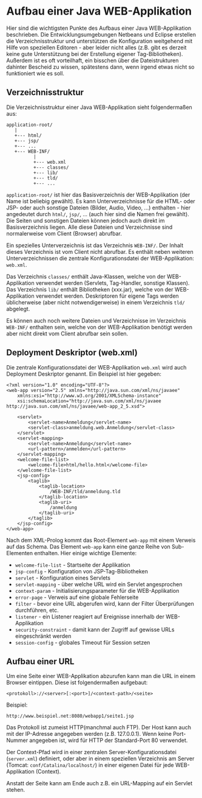 # Aufbau einer Java WEB-Applikation #

Hier sind die wichtigsten Punkte des Aufbaus einer Java WEB-Applikation beschrieben. Die Entwicklungsumgebungen Netbeans und Eclipse erstellen die Verzeichnisstruktur und unterstützen die Konfiguration weitgehend mit Hilfe von speziellen Editoren - aber leider nicht alles (z.B. gibt es derzeit keine gute Unterstützung bei der Erstellung eigener Tag-Bibliotheken). Außerdem ist es oft vorteilhaft, ein bisschen über die Dateistrukturen dahinter Bescheid zu wissen, spätestens dann, wenn irgend etwas nicht so funktioniert wie es soll.

## Verzeichnisstruktur ##

Die Verzeichnisstruktur einer Java WEB-Applikation sieht folgendermaßen aus:

```
application-root/ 
   |
   +--- html/
   +--- jsp/
   +--- ...
   +--- WEB-INF/
          |
          +--- web.xml
          +--- classes/
          +--- lib/
          +--- tld/
          +--- ...
```

`application-root/` ist hier das Basisverzeichnis der WEB-Applikation (der Name ist beliebig gewählt). Es kann Unterverzeichnisse für die HTML- oder JSP- oder auch sonstige Dateien (Bilder, Audio, Video, ...) enthalten - hier angedeutet durch `html/`, `jsp/`, ... (auch hier sind die Namen frei gewählt). Die Seiten und sonstigen Dateien können jedoch auch direkt im Basisverzeichnis liegen. Alle diese Dateien und Verzeichnisse sind normalerweise vom Client (Browser) abrufbar.

Ein spezielles Unterverzeichnis ist das Verzeichnis `WEB-INF/`. Der Inhalt dieses Verzeichnis ist vom Client nicht abrufbar. Es enthält neben weiteren Unterverzeichnissen die zentrale Konfigurationsdatei der WEB-Applikation: `web.xml`.

Das Verzeichnis `classes/` enthält Java-Klassen, welche von der WEB-Applikation verwendet werden (Servlets, Tag-Handler, sonstige Klassen). Das Verzeichnis `lib/` enthält Bibliotheken (xxx.jar), welche von der WEB-Applikation verwendet werden. Deskriptoren für eigene Tags werden üblicherweise (aber nicht notwendigerweise) in einem Verzeichnis `tld/` abgelegt.

Es können auch noch weitere Dateien und Verzeichnisse im Verzeichnis `WEB-INF/` enthalten sein, welche von der WEB-Applikation benötigt werden aber nicht direkt vom Client abrufbar sein sollen.



## Deployment Deskriptor (web.xml) ##

Die zentrale Konfigurationsdatei der WEB-Applikation `web.xml` wird auch Deployment Deskriptor genannt. Ein Beispiel ist hier gegeben:


```
<?xml version="1.0" encoding="UTF-8"?>
<web-app version="2.5" xmlns="http://java.sun.com/xml/ns/javaee" 
    xmlns:xsi="http://www.w3.org/2001/XMLSchema-instance" 
    xsi:schemaLocation="http://java.sun.com/xml/ns/javaee http://java.sun.com/xml/ns/javaee/web-app_2_5.xsd">

    <servlet>
        <servlet-name>Anmeldung</servlet-name>
        <servlet-class>anmeldung.web.Anmeldung</servlet-class>
    </servlet>
    <servlet-mapping>
        <servlet-name>Anmeldung</servlet-name>
        <url-pattern>/anmelden</url-pattern>
    </servlet-mapping>
    <welcome-file-list>
        <welcome-file>html/hello.html</welcome-file>
    </welcome-file-list>
    <jsp-config>
        <taglib>
            <taglib-location>
                /WEB-INF/tld/anmeldung.tld
            </taglib-location>
            <taglib-uri>
                /anmeldung
            </taglib-uri>
        </taglib>
    </jsp-config>
</web-app>
```

Nach dem XML-Prolog kommt das Root-Element `web-app` mit einem Verweis auf das Schema. Das Element `web-app` kann eine ganze Reihe von Sub-Elementen enthalten. Hier einige wichtige Elemente:

  * `welcome-file-list` - Startseite der Applikation
  * `jsp-config` - Konfiguration von JSP-Tag-Bibliotheken
  * `servlet` - Konfiguration eines Servlets
  * `servlet-mapping` - über welche URL wird ein Servlet angesprochen
  * `context-param` - Initialisierungsparameter für die WEB-Applikation
  * `error-page` - Verweis auf eine globale Fehlerseite
  * `filter` - bevor eine URL abgerufen wird, kann der Filter Überprüfungen durchführen, etc.
  * `listener` - ein Listener reagiert auf Ereignisse innerhalb der WEB-Applikation
  * `security-constraint` - damit kann der Zugriff auf gewisse URLs eingeschränkt werden
  * `session-config` - globales Timeout für Session setzen


## Aufbau einer URL ##

Um eine Seite einer WEB-Applikation abzurufen kann man die URL in einem Browser eintippen. Diese ist folgendermaßen aufgebaut:
```
<protokoll>://<server>[:<port>]/<context-path>/<seite>
```
Beispiel:
```
http://www.beispiel.net:8080/webapp1/seite1.jsp
```

Das Protokoll ist zumeist HTTP(manchmal auch FTP). Der Host kann auch mit der IP-Adresse angegeben werden (z.B. 127.0.0.1). Wenn keine Port-Nummer angegeben ist, wird für HTTP der Standard-Port 80 verwendet.

Der Context-Pfad wird in einer zentralen Server-Konfigurationsdatei (`server.xml`) definiert, oder aber in einem speziellen Verzeichnis am Server (Tomcat: `conf/Catalina/localhost/`) in einer eigenen Datei für jede WEB-Applikation (Context).

Anstatt der Seite kann am Ende auch z.B. ein URL-Mapping auf ein Servlet stehen.